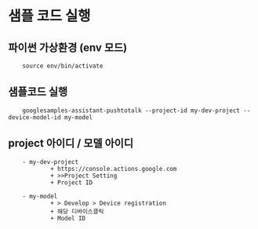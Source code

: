 # 샘플 코드 실행

## 파이썬 가상환경 (env 모드)
        source env/bin/activate
  
## 샘플코드 실행  
        googlesamples-assistant-pushtotalk --project-id my-dev-project --device-model-id my-model
        

## project 아이디 / 모델 아이디

        - my-dev-project
                + https://console.actions.google.com
                + >>Project Setting
                + Project ID
         
        - my-model
                + > Develop > Device registration
                + 해당 디바이스클릭
                + Model ID
